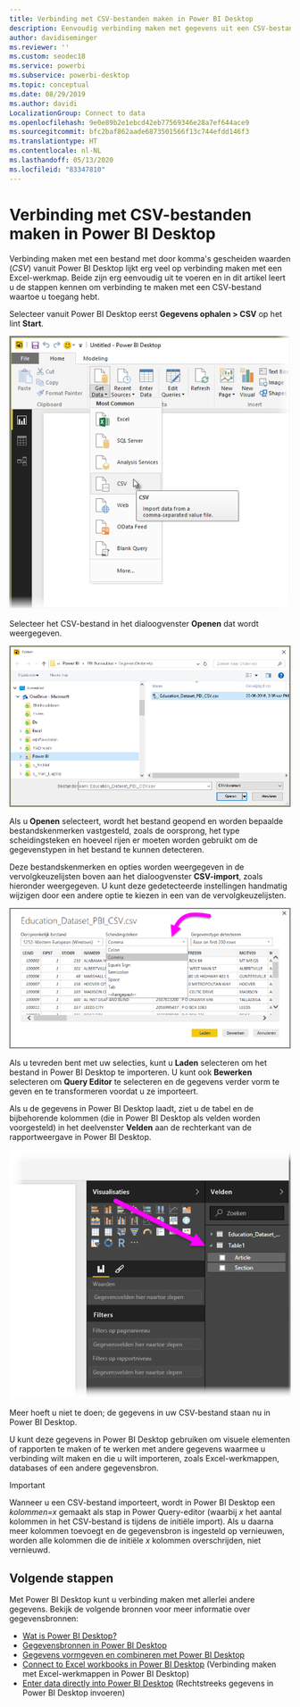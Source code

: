 ```yaml
---
title: Verbinding met CSV-bestanden maken in Power BI Desktop
description: Eenvoudig verbinding maken met gegevens uit een CSV-bestand in Power BI Desktop en deze gebruiken
author: davidiseminger
ms.reviewer: ''
ms.custom: seodec18
ms.service: powerbi
ms.subservice: powerbi-desktop
ms.topic: conceptual
ms.date: 08/29/2019
ms.author: davidi
LocalizationGroup: Connect to data
ms.openlocfilehash: 9e0e89b2e1ebcd42eb77569346e28a7ef644ace9
ms.sourcegitcommit: bfc2baf862aade6873501566f13c744efdd146f3
ms.translationtype: HT
ms.contentlocale: nl-NL
ms.lasthandoff: 05/13/2020
ms.locfileid: "83347810"
---
```

# <a name="connect-to-csv-files-in-power-bi-desktop"></a>Verbinding met CSV-bestanden maken in Power BI Desktop
Verbinding maken met een bestand met door komma's gescheiden waarden (*CSV*) vanuit Power BI Desktop lijkt erg veel op verbinding maken met een Excel-werkmap. Beide zijn erg eenvoudig uit te voeren en in dit artikel leert u de stappen kennen om verbinding te maken met een CSV-bestand waartoe u toegang hebt.

Selecteer vanuit Power BI Desktop eerst **Gegevens ophalen > CSV** op het lint **Start**.

![](media/desktop-connect-csv/connect-to-csv_1.png)

Selecteer het CSV-bestand in het dialoogvenster **Openen** dat wordt weergegeven.

![](media/desktop-connect-csv/connect-to-csv_2.png)

Als u **Openen** selecteert, wordt het bestand geopend en worden bepaalde bestandskenmerken vastgesteld, zoals de oorsprong, het type scheidingsteken en hoeveel rijen er moeten worden gebruikt om de gegevenstypen in het bestand te kunnen detecteren.

Deze bestandskenmerken en opties worden weergegeven in de vervolgkeuzelijsten boven aan het dialoogvenster **CSV-import**, zoals hieronder weergegeven. U kunt deze gedetecteerde instellingen handmatig wijzigen door een andere optie te kiezen in een van de vervolgkeuzelijsten.

![](media/desktop-connect-csv/connect-to-csv_3.png)

Als u tevreden bent met uw selecties, kunt u **Laden** selecteren om het bestand in Power BI Desktop te importeren. U kunt ook **Bewerken** selecteren om **Query Editor** te selecteren en de gegevens verder vorm te geven en te transformeren voordat u ze importeert.

Als u de gegevens in Power BI Desktop laadt, ziet u de tabel en de bijbehorende kolommen (die in Power BI Desktop als velden worden voorgesteld) in het deelvenster **Velden** aan de rechterkant van de rapportweergave in Power BI Desktop.

![](media/desktop-connect-csv/connect-to-csv_4.png)

Meer hoeft u niet te doen; de gegevens in uw CSV-bestand staan nu in Power BI Desktop.

U kunt deze gegevens in Power BI Desktop gebruiken om visuele elementen of rapporten te maken of te werken met andere gegevens waarmee u verbinding wilt maken en die u wilt importeren, zoals Excel-werkmappen, databases of een andere gegevensbron.

> [!IMPORTANT]
> Wanneer u een CSV-bestand importeert, wordt in Power BI Desktop een *kolommen=x* gemaakt als stap in Power Query-editor (waarbij *x* het aantal kolommen in het CSV-bestand is tijdens de initiële import). Als u daarna meer kolommen toevoegt en de gegevensbron is ingesteld op vernieuwen, worden alle kolommen die de initiële *x* kolommen overschrijden, niet vernieuwd. 


## <a name="next-steps"></a>Volgende stappen
Met Power BI Desktop kunt u verbinding maken met allerlei andere gegevens. Bekijk de volgende bronnen voor meer informatie over gegevensbronnen:

* [Wat is Power BI Desktop?](../fundamentals/desktop-what-is-desktop.md)
* [Gegevensbronnen in Power BI Desktop](desktop-data-sources.md)
* [Gegevens vormgeven en combineren met Power BI Desktop](desktop-shape-and-combine-data.md)
* [Connect to Excel workbooks in Power BI Desktop](desktop-connect-excel.md) (Verbinding maken met Excel-werkmappen in Power BI Desktop)   
* [Enter data directly into Power BI Desktop](desktop-enter-data-directly-into-desktop.md) (Rechtstreeks gegevens in Power BI Desktop invoeren)   

